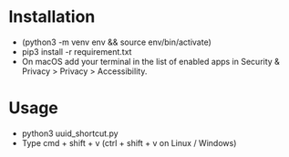 # Installation
- (python3 -m venv env && source env/bin/activate)
- pip3 install -r requirement.txt
- On macOS add your terminal in the list of enabled apps in Security & Privacy > Privacy > Accessibility.


# Usage
- python3 uuid_shortcut.py
- Type cmd + shift + v (ctrl + shift + v on Linux / Windows)
